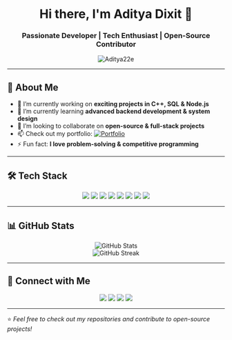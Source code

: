 <!-- Profile Header -->
<h1 align="center">Hi there, I'm Aditya Dixit 👋</h1>
<h3 align="center">Passionate Developer | Tech Enthusiast | Open-Source Contributor</h3>

<!-- Profile Views -->
<p align="center">
  <img src="https://komarev.com/ghpvc/?username=Aditya22e&label=Profile%20Views&color=0e75b6&style=flat" alt="Aditya22e" />
</p>

---

<!-- About Section -->
## 🚀 About Me  
- 🔭 I’m currently working on **exciting projects in C++, SQL & Node.js**  
- 🌱 I’m currently learning **advanced backend development & system design**  
- 👯 I’m looking to collaborate on **open-source & full-stack projects**  
- 📫 Check out my portfolio: [![Portfolio](https://img.shields.io/badge/Portfolio-000000?style=for-the-badge&logo=About.me&logoColor=white)](https://aditya-gamma-black.vercel.app)
- ⚡ Fun fact: **I love problem-solving & competitive programming**  

---

<!-- Tech Stack -->
## 🛠️ Tech Stack  

<p align="center">
  <img src="https://img.shields.io/badge/C++-00599C?style=for-the-badge&logo=c%2B%2B&logoColor=white" />
  <img src="https://img.shields.io/badge/SQL-4479A1?style=for-the-badge&logo=postgresql&logoColor=white" />
  <img src="https://img.shields.io/badge/MySQL-4479A1?style=for-the-badge&logo=mysql&logoColor=white" />
  <img src="https://img.shields.io/badge/HTML5-E34F26?style=for-the-badge&logo=html5&logoColor=white" />
  <img src="https://img.shields.io/badge/CSS3-1572B6?style=for-the-badge&logo=css3&logoColor=white" />
  <img src="https://img.shields.io/badge/Java-ED8B00?style=for-the-badge&logo=openjdk&logoColor=white" />
  <img src="https://img.shields.io/badge/Node.js-43853D?style=for-the-badge&logo=node.js&logoColor=white" />
  <img src="https://img.shields.io/badge/TypeScript-3178C6?style=for-the-badge&logo=typescript&logoColor=white" />
</p>

---

<!-- GitHub Stats -->
## 📊 GitHub Stats  

<p align="center">
  <img src="https://github-readme-stats.vercel.app/api?username=Aditya22e&show_icons=true&theme=radical" alt="GitHub Stats" />
  <br/>
  <img src="https://github-readme-streak-stats.herokuapp.com/?user=Aditya22e&theme=radical" alt="GitHub Streak" />
</p>

---


<!-- Connect With Me -->
## 🔗 Connect with Me  

<p align="center">
  <a href="(http://www.linkedin.com/in/aditya-dixit-109488327)"><img src="https://img.shields.io/badge/LinkedIn-0A66C2?style=for-the-badge&logo=linkedin&logoColor=white"/></a>
  <a href="https://instagram.com/aditya_22e"><img src="https://img.shields.io/badge/Instagram-E4405F?style=for-the-badge&logo=instagram&logoColor=white"/></a>
  <a href="https://twitter.com/Aditya_22e"><img src="https://img.shields.io/badge/Twitter-1DA1F2?style=for-the-badge&logo=twitter&logoColor=white"/></a>
  <a href="mailto:dixitaditya619@gmail.com"><img src="https://img.shields.io/badge/Email-D14836?style=for-the-badge&logo=gmail&logoColor=white"/></a>
</p>

---

⭐️ *Feel free to check out my repositories and contribute to open-source projects!*  
